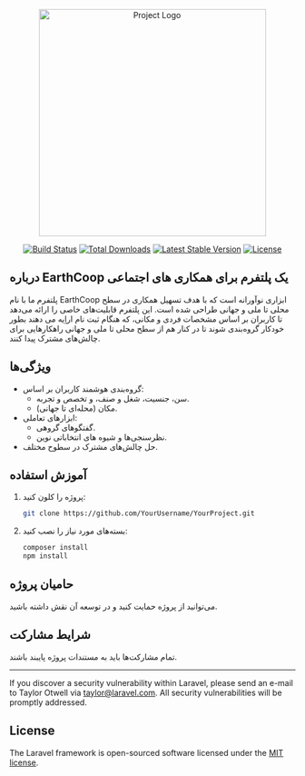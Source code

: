 <p align="center"><a href="https://your-platform-link" target="_blank"><img src="https://your-logo-link/logo.svg" width="400" alt="Project Logo"></a></p>

<p align="center">
<a href="https://github.com/YourUsername/YourProject/actions"><img src="https://github.com/YourUsername/YourProject/workflows/tests/badge.svg" alt="Build Status"></a>
<a href="https://packagist.org/packages/YourUsername/YourProject"><img src="https://img.shields.io/packagist/dt/YourProject" alt="Total Downloads"></a>
<a href="https://packagist.org/packages/YourUsername/YourProject"><img src="https://img.shields.io/packagist/v/YourProject" alt="Latest Stable Version"></a>
<a href="https://packagist.org/packages/YourUsername/YourProject"><img src="https://img.shields.io/packagist/l/YourProject" alt="License"></a>
</p>

## **درباره EarthCoop یک پلتفرم برای همکاری های اجتماعی**

پلتفرم ما با نام EarthCoop ابزاری نوآورانه است که با هدف تسهیل همکاری در سطح محلی تا ملی و جهانی طراحی شده است. این پلتفرم قابلیت‌های خاصی را ارائه می‌دهد تا کاربران بر اساس مشخصات فردی و مکانی، که هنگام ثبت نام اراِیه می دهند بطور خودکار گروه‌بندی شوند تا در کنار هم از سطح محلی تا ملی و جهانی راهکارهایی برای چالش‌های مشترک پیدا کنند.

## **ویژگی‌ها**
- گروه‌بندی هوشمند کاربران بر اساس:
  - سن، جنسیت، شغل و صنف، و تخصص و تجربه.
  - مکان (محله‌ای تا جهانی).
- ابزارهای تعاملی:
  - گفتگوهای گروهی.
  - نظرسنجی‌ها و شیوه های انتخاباتی نوین.
- حل چالش‌های مشترک در سطوح مختلف.

## **آموزش استفاده**
1. پروژه را کلون کنید:
   ```bash
   git clone https://github.com/YourUsername/YourProject.git
   ```
2. بسته‌های مورد نیاز را نصب کنید:
   ```bash
   composer install
   npm install
   ```

## **حامیان پروژه**

می‌توانید از پروژه حمایت کنید و در توسعه آن نقش داشته باشید.

## **شرایط مشارکت**

تمام مشارکت‌ها باید به مستندات پروژه پایبند باشند.

---

If you discover a security vulnerability within Laravel, please send an e-mail to Taylor Otwell via [taylor@laravel.com](mailto:taylor@laravel.com). All security vulnerabilities will be promptly addressed.

## License

The Laravel framework is open-sourced software licensed under the [MIT license](https://opensource.org/licenses/MIT).

